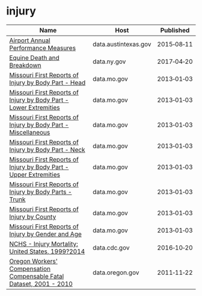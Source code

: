 # injury

Name | Host | Published
---- | ---- | ---------
[Airport Annual Performance Measures](../datasets/x4vz-3xdy.md) | data.austintexas.gov | 2015&#x2011;08&#x2011;11
[Equine Death and Breakdown](../datasets/q6ts-kwhk.md) | data.ny.gov | 2017&#x2011;04&#x2011;20
[Missouri First Reports of Injury by Body Part - Head](../datasets/tvgd-f4ks.md) | data.mo.gov | 2013&#x2011;01&#x2011;03
[Missouri First Reports of Injury by Body Part - Lower Extremities](../datasets/kadm-zhzb.md) | data.mo.gov | 2013&#x2011;01&#x2011;03
[Missouri First Reports of Injury by Body Part - Miscellaneous](../datasets/g5ud-am38.md) | data.mo.gov | 2013&#x2011;01&#x2011;03
[Missouri First Reports of Injury by Body Part - Neck](../datasets/v2fi-tjym.md) | data.mo.gov | 2013&#x2011;01&#x2011;03
[Missouri First Reports of Injury by Body Part - Upper Extremities](../datasets/r8ne-bg6j.md) | data.mo.gov | 2013&#x2011;01&#x2011;03
[Missouri First Reports of Injury by Body Parts - Trunk](../datasets/8gbc-na3a.md) | data.mo.gov | 2013&#x2011;01&#x2011;03
[Missouri First Reports of Injury by County](../datasets/p7xr-4mcb.md) | data.mo.gov | 2013&#x2011;01&#x2011;03
[Missouri First Reports of Injury by Gender and Age](../datasets/mcuk-295r.md) | data.mo.gov | 2013&#x2011;01&#x2011;03
[NCHS - Injury Mortality: United States, 1999?2014](../datasets/nt65-c7a7.md) | data.cdc.gov | 2016&#x2011;10&#x2011;20
[Oregon Workers' Compensation Compensable Fatal Dataset, 2001 - 2010](../datasets/7e2w-n5dn.md) | data.oregon.gov | 2011&#x2011;11&#x2011;22

